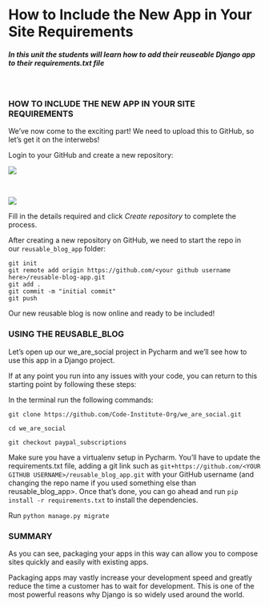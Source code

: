How to Include the New App in Your Site Requirements
====================================================

##### In this unit the students will learn how to add their reuseable Django app to their requirements.txt file

 

### HOW TO INCLUDE THE NEW APP IN YOUR SITE REQUIREMENTS

We’ve now come to the exciting part! We need to upload this to GitHub, so let’s
get it on the interwebs!

Login to your GitHub and create a new repository:  


![](http://codeinstitute.wpengine.com/wp-content/uploads/2016/01/1452278888_image5.png)

 

![](http://codeinstitute.wpengine.com/wp-content/uploads/2016/01/1452278888_image6.png)

  
Fill in the details required and click *Create repository* to complete the
process.

After creating a new repository on GitHub, we need to start the repo in
our `reusable_blog_app` folder:

~~~~~~~~~~~~~~~~~~~~~~~~~~~~~~~~~~~~~~~~~~~~~~~~~~~~~~~~~~~~~~~~~~~~~~~~~~~~~~~~
git init
git remote add origin https://github.com/<your github username here>/reusable-blog-app.git
git add .
git commit -m "initial commit"
git push
~~~~~~~~~~~~~~~~~~~~~~~~~~~~~~~~~~~~~~~~~~~~~~~~~~~~~~~~~~~~~~~~~~~~~~~~~~~~~~~~

Our new reusable blog is now online and ready to be included!

### USING THE REUSABLE_BLOG

Let’s open up our we_are_social project in Pycharm and we’ll see how to use this
app in a Django project.

If at any point you run into any issues with your code, you can return to this
starting point by following these steps:

In the terminal run the following commands:

~~~~~~~~~~~~~~~~~~~~~~~~~~~~~~~~~~~~~~~~~~~~~~~~~~~~~~~~~~~~~~~~~~~~~~~~~~~~~~~~
git clone https://github.com/Code-Institute-Org/we_are_social.git
~~~~~~~~~~~~~~~~~~~~~~~~~~~~~~~~~~~~~~~~~~~~~~~~~~~~~~~~~~~~~~~~~~~~~~~~~~~~~~~~

~~~~~~~~~~~~~~~~~~~~~~~~~~~~~~~~~~~~~~~~~~~~~~~~~~~~~~~~~~~~~~~~~~~~~~~~~~~~~~~~
cd we_are_social
~~~~~~~~~~~~~~~~~~~~~~~~~~~~~~~~~~~~~~~~~~~~~~~~~~~~~~~~~~~~~~~~~~~~~~~~~~~~~~~~

~~~~~~~~~~~~~~~~~~~~~~~~~~~~~~~~~~~~~~~~~~~~~~~~~~~~~~~~~~~~~~~~~~~~~~~~~~~~~~~~
git checkout paypal_subscriptions
~~~~~~~~~~~~~~~~~~~~~~~~~~~~~~~~~~~~~~~~~~~~~~~~~~~~~~~~~~~~~~~~~~~~~~~~~~~~~~~~

Make sure you have a virtualenv setup in Pycharm. You’ll have to update the
requirements.txt file, adding a git link such as `git+https://github.com/<YOUR
GITHUB USERNAME>/reusable_blog_app.git` with your GitHub username (and changing
the repo name if you used something else than reusable_blog_app\>. Once that’s
done, you can go ahead and run `pip install -r requirements.txt` to install the
dependencies.

Run `python manage.py migrate`

### SUMMARY

As you can see, packaging your apps in this way can allow you to compose sites
quickly and easily with existing apps.

Packaging apps may vastly increase your development speed and greatly reduce the
time a customer has to wait for development. This is one of the most powerful
reasons why Django is so widely used around the world.
